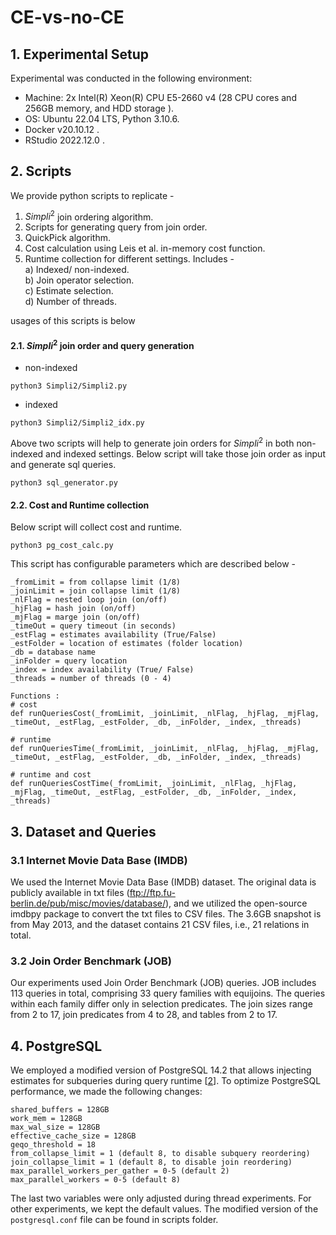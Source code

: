 # CE-vs-no-CE

## 1. Experimental Setup

Experimental was conducted in the following environment:

- Machine: 2x Intel(R) Xeon(R) CPU E5-2660 v4 (28 CPU cores and 256GB memory, and HDD storage ). 
- OS: Ubuntu 22.04 LTS, Python 3.10.6.
- Docker v20.10.12 .
- RStudio 2022.12.0 .

## 2. Scripts
We provide python scripts to replicate - 
1. $Simpli^2$ join ordering algorithm.
2. Scripts for generating query from join order.
3. QuickPick algorithm.
4. Cost calculation using Leis et al. in-memory cost function.
5. Runtime collection for different settings. Includes - \
    a) Indexed/ non-indexed.\
    b) Join operator selection.\
    c) Estimate selection.\
    d) Number of threads.
    
usages of this scripts is below
#### 2.1. $Simpli^2$ join order and query generation
- non-indexed

```
python3 Simpli2/Simpli2.py
```
- indexed

```
python3 Simpli2/Simpli2_idx.py
```

Above two scripts will help to generate join orders for $Simpli^2$ in both non-indexed and indexed settings. Below script will take those join order as input and generate sql queries.

```
python3 sql_generator.py
```

#### 2.2. Cost and Runtime collection

Below script will collect cost and runtime.
```
python3 pg_cost_calc.py
```

This script has configurable parameters which are described below -
```
_fromLimit = from collapse limit (1/8)
_joinLimit = join collapse limit (1/8)
_nlFlag = nested loop join (on/off)
_hjFlag = hash join (on/off)
_mjFlag = marge join (on/off)
_timeOut = query timeout (in seconds)
_estFlag = estimates availability (True/False)
_estFolder = location of estimates (folder location)
_db = database name
_inFolder = query location
_index = index availability (True/ False)
_threads = number of threads (0 - 4)

Functions : 
# cost
def runQueriesCost(_fromLimit, _joinLimit, _nlFlag, _hjFlag, _mjFlag, _timeOut, _estFlag, _estFolder, _db, _inFolder, _index, _threads)

# runtime
def runQueriesTime(_fromLimit, _joinLimit, _nlFlag, _hjFlag, _mjFlag, _timeOut, _estFlag, _estFolder, _db, _inFolder, _index, _threads)

# runtime and cost
def runQueriesCostTime(_fromLimit, _joinLimit, _nlFlag, _hjFlag, _mjFlag, _timeOut, _estFlag, _estFolder, _db, _inFolder, _index, _threads)
```



## 3. Dataset and Queries
### 3.1 Internet Movie Data Base (IMDB)
We used the Internet Movie Data Base (IMDB) dataset. The original data is publicly available in txt files (ftp://ftp.fu-berlin.de/pub/misc/movies/database/), and we utilized the open-source imdbpy package to convert the txt files to CSV files. The 3.6GB snapshot is from May 2013, and the dataset contains 21 CSV files, i.e., 21 relations in total.


### 3.2  Join Order Benchmark (JOB)
Our experiments used Join Order Benchmark (JOB) queries. JOB includes 113 queries in total, comprising 33 query families with equijoins. The queries within each family differ only in selection predicates. The join sizes range from 2 to 17, join predicates from 4 to 28, and tables from 2 to 17.

## 4. PostgreSQL
We employed a modified version of PostgreSQL 14.2 that allows injecting estimates for subqueries during query runtime [[2](https://github.com/waltercai/pqo-opensource)]. To optimize PostgreSQL performance, we made the following changes:

```
shared_buffers = 128GB
work_mem = 128GB
max_wal_size = 128GB
effective_cache_size = 128GB
geqo_threshold = 18
from_collapse_limit = 1 (default 8, to disable subquery reordering)
join_collapse_limit = 1	(default 8, to disable join reordering)
max_parallel_workers_per_gather = 0-5 (default 2)
max_parallel_workers = 0-5 (default 8)
```
The last two variables were only adjusted during thread experiments. For other experiments, we kept the default values. The modified version of the `postgresql.conf` file can be found in scripts folder.
